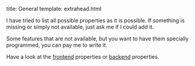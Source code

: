 title: General
template: extrahead.html

I have tried to list all possible properties as it is possible. If something is missing or simply not available, just ask me if I could add it.

Some features that are not available, but you want to have them specially programmed, you can pay me to write it.

Have a look at the <a href="/features/frontend/">frontend</a> properties or <a href="/features/backend/">backend</a> properties.
